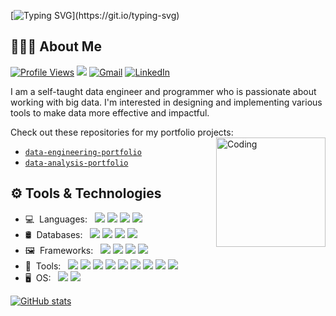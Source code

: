 [![Typing SVG](https://readme-typing-svg.herokuapp.com?color=56bff0&lines=👋+Hi+there%2C+I'm+Christian!)](https://git.io/typing-svg)
## 👨🏻‍💻 About Me
[![Profile Views](https://gpvc.arturio.dev/christianfranco15)](https://github.com/ChristianFranco15)  [<img src="https://img.shields.io/github/followers/christianfranco15?label=Followers" style=" float:left, margin-right:10px" />](https://github.com/ChristianFranco15)&nbsp;<a href="mailto:cfranco1010@gmail.com"><img alt="Gmail" src="https://img.shields.io/badge/Email-cfranco1010@gmail.com-blue?style=flat&logo=gmail&logoColor=EA4335"></a>&nbsp;<a href="https://www.linkedin.com/in/christianfranco15/"><img alt="LinkedIn" src="https://img.shields.io/badge/LinkedIn-Christian%20Franco-blue?style=flat&logo=linkedin&logoColor=0A66C2"></a>

I am a self-taught data engineer and programmer who is passionate about working with big data. I'm interested in designing and implementing various tools to make data more effective and impactful. 
 
Check out these repositories for my portfolio projects:
<img align="right" alt="Coding" width="175" src="https://www.datamation.com/wp-content/uploads/2022/02/AdobeStock_382964272-696x484.jpeg">
- [`data-engineering-portfolio`](https://github.com/ChristianFranco15/data-engineering-portfolio)
- [`data-analysis-portfolio`](https://github.com/ChristianFranco15/data-analysis-portfolio)

## ⚙ Tools & Technologies

- 💻&nbsp;&nbsp;Languages:&nbsp;&nbsp;&nbsp;[<img src="https://img.shields.io/badge/-Python-333333?style=flat&logo=python&logoColor=3776AB">](https://www.python.org/)&nbsp;[<img src="https://img.shields.io/badge/-R-333333?style=flat&logo=r&logoColor=276DC3">](https://www.r-project.org/)&nbsp;[<img src="https://img.shields.io/badge/-HTML5-333333?style=flat&logo=html5&logoColor=E34F26">](https://html.com/html5/)&nbsp;[<img src="https://img.shields.io/badge/-Bash-333333?style=flat&logo=gnubash&logoColor=4EAA25">](https://www.gnu.org/software/bash/)
- 🛢&nbsp;&nbsp;Databases:&nbsp;&nbsp;&nbsp;[<img src="https://img.shields.io/badge/-PostgreSQL-333333?style=flat&logo=postgresql&logoColor=4169E1">](https://www.postgresql.org/)&nbsp;[<img src="https://img.shields.io/badge/-MySQL-333333?style=flat&logo=mysql&logoColor=4479A1">](https://www.mysql.com/)&nbsp;[<img src="https://img.shields.io/badge/-MongoDB-333333?style=flat&logo=mongodb&logoColor=47A248">](https://www.mongodb.com/)&nbsp;[<img src="https://img.shields.io/badge/-DynamoDB-333333?style=flat&logo=amazondynamodb&logoColor=4053D6">](https://aws.amazon.com/dynamodb/)
- 🖼&nbsp;&nbsp;Frameworks:&nbsp;&nbsp;&nbsp;[<img src="https://img.shields.io/badge/-Pandas-333333?style=flat&logo=pandas&logoColor=150458">](https://pandas.pydata.org/)&nbsp;[<img src="https://img.shields.io/badge/-NumPy-333333?style=flat&logo=numpy&logoColor=013243">](https://numpy.org/)&nbsp;[<img src="https://img.shields.io/badge/-Apache&nbsp;Spark-333333?style=flat&logo=apachespark&logoColor=E25A1C">](https://spark.apache.org/)&nbsp;[<img src="https://img.shields.io/badge/-Apache&nbsp;Hadoop-333333?style=flat&logo=apachehadoop&logoColor=66CCFF">](https://hadoop.apache.org/)
- 🔧&nbsp;&nbsp;Tools:&nbsp;&nbsp;&nbsp;[<img src="https://img.shields.io/badge/-AWS-333333?style=flat&logo=amazonaws&logoColor=FF9900">](https://aws.amazon.com/)&nbsp;[<img src="http://img.shields.io/badge/-Git-333333?style=flat&logo=git&logoColor=F1502F">](https://git-scm.com/)&nbsp;[<img src="http://img.shields.io/badge/-Github-333333?style=flat&logo=github&logoColor=FFFFFF">](https://github.com/)&nbsp;[<img src="http://img.shields.io/badge/-VS%20Code-333333?style=flat&logo=visual%20studio%20code&logoColor=007ACC">](https://code.visualstudio.com/)&nbsp;[<img src="https://img.shields.io/badge/-RStudio-333333?style=flat&logo=rstudio&logoColor=75AADB">](https://www.rstudio.com/)&nbsp;[<img src="https://img.shields.io/badge/-Jupyter-333333?style=flat&logo=jupyter&logoColor=F37626">](https://jupyter.org/)&nbsp;[<img src="https://img.shields.io/badge/-Markdown-333333?style=flat&logo=markdown&logoColor=FFFFFF">](https://www.markdownguide.org/)&nbsp;[<img src="https://img.shields.io/badge/-Tableau-333333?style=flat&logo=tableau&logoColor=E97627">](https://www.tableau.com/)&nbsp;[<img src="https://img.shields.io/badge/-Apache&nbsp;Airflow-333333?style=flat&logo=apacheairflow&logoColor=017CEE">](https://airflow.apache.org/)
- 🖥&nbsp;&nbsp;OS:&nbsp;&nbsp;&nbsp;[<img src="https://img.shields.io/badge/-macOS-333333?style=flat&logo=macos&logoColor=FFFFFF">](https://support.apple.com/macos)&nbsp;[<img src="https://img.shields.io/badge/-Linux-333333?style=flat&logo=linux&logoColor=FCC624">](https://www.linux.org/)

[![GitHub stats](https://github-readme-stats.vercel.app/api?username=christianfranco15&show_icons=true&hide_border=true)](https://github.com/ChristianFranco15)
